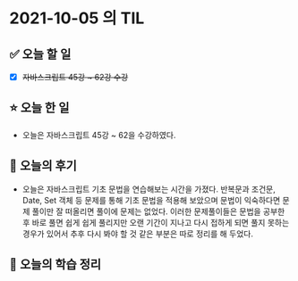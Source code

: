 # 2021-10-05 의 TIL

## ✅ 오늘 할 일

- [x] ~~자바스크립트 45강 ~ 62강 수강~~

## ⭐ 오늘 한 일

- 오늘은 자바스크립트 45강 ~ 62을 수강하였다.

## 💬 오늘의 후기

- 오늘은 자바스크립트 기초 문법을 연습해보는 시간을 가졌다. 반복문과 조건문, Date, Set 객체 등 문제를 통해 기초 문법을 적용해 보았으며 문법이 익숙하다면 문제 풀이만 잘 떠올리면 풀이에 문제는 없었다. 이러한 문제풀이들은 문법을 공부한 후 바로 풀면 쉽게 쉽게 풀리지만 오랜 기간이 지나고 다시 접하게 되면 풀지 못하는 경우가 있어서 추후 다시 봐야 할 것 같은 부분은 따로 정리를 해 두었다.

## 📕 오늘의 학습 정리
